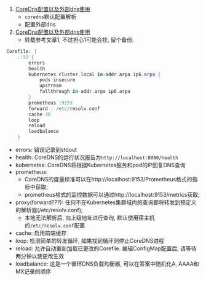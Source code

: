 1. [CoreDns配置以及外部dns使用](http://carey.akhack.com/2019/05/23/CoreDns%E9%85%8D%E7%BD%AE%E4%BB%A5%E5%8F%8A%E5%A4%96%E9%83%A8dns%E4%BD%BF%E7%94%A8/)
    - `coredns`默认配置解析
    - 配置外部dns
2. [CoreDns配置以及外部dns使用](https://www.cnblogs.com/weifeng1463/p/12518110.html)
    - 转载参考文章1, 不过担心1可能会挂, 留个备份.

```groovy
Corefile: |
    .:53 {
        errors
        health
        kubernetes cluster.local in-addr.arpa ip6.arpa {
            pods insecure
            upstream
            fallthrough in-addr.arpa ip6.arpa
        }
        prometheus :9153
        forward . /etc/resolv.conf
        cache 30
        loop
        reload
        loadbalance
    }
```

- errors: 错误记录到stdout
- health: CoreDNS的运行状况报告为`http://localhost:8080/health`
- kubernetes: CoreDNS将根据Kubernetes服务和pod的IP回复DNS查询
- prometheus: 
    - CoreDNS的度量标准可以在http://localhost:9153/Prometheus格式的指标中获取; 
    - prometheus格式的监控数据可以通过http://localhost:9153/metrics获取;
- proxy(forward???): 任何不在Kubernetes集群域内的查询都将转发到预定义的解析器(/etc/resolv.conf);
    - 本地无法解析后, 向上级地址进行查询, 默认使用宿主机的`/etc/resolv.conf`配置
- cache: 启用前端缓存
- loop: 检测简单的转发循环, 如果找到循环则停止CoreDNS进程
- reload: 允许自动重新加载已更改的Corefile. 编辑ConfigMap配置后, 请等待两分钟以使更改生效
- loadbalance: 这是一个循环DNS负载均衡器, 可以在答案中随机化A, AAAA和MX记录的顺序
